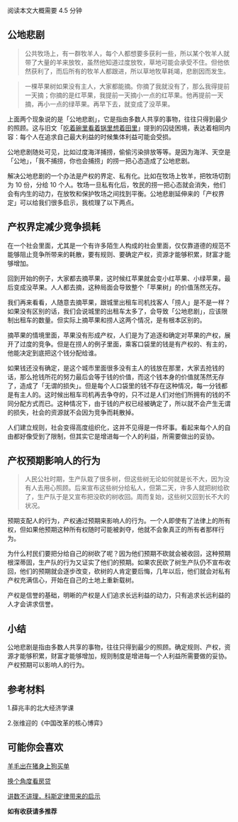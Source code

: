 阅读本文大概需要 4.5 分钟
## 公地悲剧

> 公共牧场上，有一群牧羊人，每个人都想要多获利一些，所以某个牧羊人就带了大量的羊来放牧，虽然他知道过度放牧，草地可能会承受不住。但他依然获利了，而后所有的牧羊人都跟进，所以草地牧草耗竭，悲剧因而发生。

> 一棵苹果树如果没有主人，大家都能摘。你摘了我就没有了，那么我得提前一天摘；你摘的是红苹果，我提前一天摘小一点的红苹果。他再提前一天摘，再小一点的绿苹果。再早下去，就变成了没苹果。

上面两个现象说的是「公地悲剧」，它是指由多数人共享的事物，往往只得到最少的照顾。这与旧文「[吃着碗里看着锅里想着田里](https://mp.weixin.qq.com/s/IuqE3FKSeTLjOG8FdMO4QA)」提到的囚徒困境，表达着相同内容：每个人在追求自己最大利益的时候集体利益可能会受损。

公地悲剧随处可见，比如过度海洋捕捞，偷偷污染排放等等。是因为海洋、天空是「公地」，「我不捕捞，你也会捕捞」的捞一把心态造成了公地悲剧。

解决公地悲剧的一个办法是产权的界定、私有化。比如在牧场上牧羊，把牧场切割为 10 份，分给 10 个人。牧场一旦私有化后，牧民的捞一把心态就会消失，他们会有内生的动力，在放牧和保护牧场之间找到平衡。公地悲剧延伸来的「产权界定」可以给我们很多启示，我梳理了以下两点。

## 产权界定减少竞争损耗

在一个社会里面，尤其是一个有许多陌生人构成的社会里面，仅仅靠道德的规范不能够阻止竞争所带来的耗散，要有规则、要确定产权，资源才能够积累，财富才能够增加。

回到开始的例子，大家都去摘苹果，这时候红苹果就会变小红苹果、小绿苹果，最后变成没苹果。人人都去摘，这种局面会导致整个「苹果树」的价值荡然无存。

我们再来看看，人随意去摘苹果，跟城里出租车司机找客人「捞人」是不是一样？如果没有区别的话，我们会说城里的出租车太多了，会导致「公地悲剧」，应该限制出租车的数量。但实际上摘苹果和捞人这两个情况，是有根本区别的。

摘苹果的情境里面，苹果没有形成产权，人们是为了追逐和确定对苹果的产权，展开了过度的竞争。但是在捞人的例子里面，乘客口袋里的钱是有产权的、有主的，他能决定到底把这个钱分配给谁。

如果钱还没有确定，是这个城市里面很多没有主人的钱放在那里，大家去抢钱的话，那么抢钱所花的努力最后会等于钱的价值，而这个钱本身的价值就荡然无存了，造成了「无谓的损失」。但是每个人口袋里的钱不存在这种情况，每一分钱都是有主人的。这时候出租车司机再去争夺的，只不过是人们对他们所拥有的钱的不同分配方式而已。这种情况下，由于钱的产权已经被确定了，所以就不会产生无谓的损失，社会的资源就不会因为竞争而耗散掉。

人们建立规则，社会变得高度组织化，这并不见得是一件坏事。看起来每个人的自由都好像受到了限制，但其实它是增进每一个人的利益，所需要做出的妥协。

## 产权预期影响人的行为

> 人民公社时期，生产队栽了很多树，但这些树无论如何就是长不大，因为没有人去用心照顾。后来宣布这些树分给私人，但第二天，许多人就把树给砍了，生产队于是又宣布把没砍的树收回。周而复始，这些树又回到长不大的状况。

预期支配人的行为，产权通过预期来影响人的行为。一个人即使有了法律上的所有权，但如果他预期这种所有权随时可能被剥夺，他就不会象真正的所有者那样行为。

为什么村民们要把分给自己的树砍了呢？因为他们预期不砍就会被收回，这种预期根深蒂固，生产队的行为又证实了他们的预期。如果农民砍了树生产队仍不宣布收回，他们的预期就会逐步改变，砍树的人肯定要后悔，几年以后，他们就会对私有产权充满信心，开始在自己的土地上重新载树。

产权是信誉的基础，明晰的产权是人们追求长远利益的动力，只有追求长远利益的人才会讲求信誉。

## 小结
公地悲剧是指由多数人共享的事物，往往只得到最少的照顾。确定规则、产权，资源才能够积累，财富才能够增加，规则制度是增进每一个人利益所需要做的妥协。产权预期可以影响人的行为。

## 参考材料

1.薛兆丰的北大经济学课

2.张维迎的《中国改革的核心博弈》

## 可能你会喜欢
[羊毛出在猪身上狗买单](https://mp.weixin.qq.com/s?__biz=MzU4MzQ5MTc2Mg==&mid=2247483735&idx=1&sn=6fba2c5357c0af32f2ccd92a0add0967&chksm=fda9088acade819c1771b8747f62a5c5adb52d87dc49993ae5d9bc7f154ebe6838a17f0b154a#rd)

[换个角度看房贷](https://mp.weixin.qq.com/s/bPpGOr_puIoJnJYtk8GFiQ)

[讲数不讲理，科斯定律带来的启示](https://mp.weixin.qq.com/s/5C_iUVV1DZ4yENpymgMWWA)


**如有收获请多推荐**